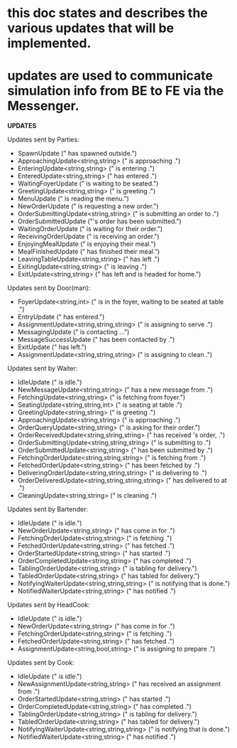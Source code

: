 # this doc states and describes the various updates that will be implemented.

# updates are used to communicate simulation info from BE to FE via the Messenger.

**UPDATES**

Updates sent by Parties:

- SpawnUpdate<string> ("<Party> has spawned outside.")
- ApproachingUpdate<string,string> ("<Party> is approaching <Approachable>.")
- EnteringUpdate<string,string> ("<Party> is entering <Approachable>.")
- EnteredUpdate<string,string> ("<Party> has entered <Approachable>.")
- WaitingFoyerUpdate<string> ("<Party> is waiting to be seated.")
- GreetingUpdate<string,string> ("<Party> is greeting <Waiter>.")
- MenuUpdate<string> ("<Party> is reading the menu.")
- NewOrderUpdate<string> ("<Party> is requesting a new order.")
- OrderSubmittingUpdate<string,string> ("<Party> is submitting an order to <Waiter>.")
- OrderSubmittedUpdate<string> ("<Party>'s order has been submitted.")
- WaitingOrderUpdate<string> ("<Party> is waiting for their order.")
- ReceivingOrderUpdate<string> ("<Party> is receiving an order.")
- EnjoyingMealUpdate<string> ("<Party> is enjoying their meal.")
- MealFinishedUpdate<string> ("<Party> has finished their meal.")
- LeavingTableUpdate<string,string> ("<Party> has left <Approachable>.")
- ExitingUpdate<string,string> ("<Party> is leaving <Approachable>.")
- ExitUpdate<string,string> ("<Party> has left <Approachable> and is headed for home.")

Updates sent by Door(man):

- FoyerUpdate<string,int> ("<Party> is in the foyer, waiting to be seated at table <ID>.")
- EntryUpdate<string> ("<Party> has entered.")
- AssignmentUpdate<string,string,string> ("<Doorman> is assigning <Waiter> to serve <Party>.")
- MessagingUpdate<string> ("<Doorman> is contacting <Waiter>...")
- MessageSuccessUpdate<string> ("<Waiter> has been contacted by <Doorman>.")
- ExitUpdate<string> ("<Party> has left.")
- AssignmentUpdate<string,string,string> ("<Doorman> is assigning <Waiter> to clean <Approachable>.")

Updates sent by Waiter:

- IdleUpdate<string> ("<Waiter> is idle.")
- NewMessageUpdate<string,string> ("<Waiter> has a new message from <Sender>.")
- FetchingUpdate<string,string> ("<Waiter> is fetching <Party> from foyer.")
- SeatingUpdate<string,string,int> ("<Waiter> is seating <Party> at table <ID>.")
- GreetingUpdate<string,string> ("<Waiter> is greeting <Party>.")
- ApproachingUpdate<string,string> ("<Waiter> is approaching <Approachable>.")
- OrderQueryUpdate<string,string> ("<Waiter> is asking <Party> for their order.")
- OrderReceivedUpdate<string,string,string> ("<Waiter> has received <Party>'s order, <Order>.")
- OrderSubmittingUpdate<string,string,string> ("<Waiter> is submitting <Order> to <Approachable>.")
- OrderSubmittedUpdate<string,string> ("<Order> has been submitted by <Waiter>.")
- FetchingOrderUpdate<string,string,string> ("<Waiter> is fetching <Order> from <Approachable>.")
- FetchedOrderUpdate<string,string> ("<Order> has been fetched by <Waiter>.")
- DeliveringOrderUpdate<string,string,string> ("<Waiter> is delivering <Order> to <Approachable>.")
- OrderDeliveredUpdate<string,string,string,string> ("<Waiter> has delivered <Order> to <Party> at <Approachable>.")
- CleaningUpdate<string,string> ("<Waiter> is cleaning <Approachable>.")

Updates sent by Bartender:

- IdleUpdate<string> ("<Bartender> is idle.")
- NewOrderUpdate<string,string> ("<Order> has come in for <Bartender>.")
- FetchingOrderUpdate<string,string> ("<Bartender> is fetching <Order>.")
- FetchedOrderUpdate<string,string> ("<Bartender> has fetched <Order>.")
- OrderStartedUpdate<string,string> ("<Bartender> has started <Order>.")
- OrderCompletedUpdate<string,string> ("<Bartender> has completed <Order>.")
- TablingOrderUpdate<string,string> ("<Bartender> is tabling <Order> for delivery.")
- TabledOrderUpdate<string,string> ("<Bartender> has tabled <Order> for delivery.")
- NotifyingWaiterUpdate<string,string,string> ("<Bartender> is notifying <Waiter> that <Order> is done.")
- NotifiedWaiterUpdate<string,string> ("<Bartender> has notified <Waiter>.")

Updates sent by HeadCook:

- IdleUpdate<string> ("<HeadCook> is idle.")
- NewOrderUpdate<string,string> ("<Order> has come in for <HeadCook>.")
- FetchingOrderUpdate<string,string> ("<HeadCook> is fetching <Order>.")
- FetchedOrderUpdate<string,string> ("<HeadCook> has fetched <Order>.")
- AssignmentUpdate<string,bool,string> ("<HeadCook> is assigning <Worker> to prepare <Order>.")

Updates sent by Cook:

- IdleUpdate<string> ("<Cook> is idle.")
- NewAssignmentUpdate<string,string> ("<Cook> has received an assignment from <HeadCook>.")
- OrderStartedUpdate<string,string> ("<Cook> has started <Order>.")
- OrderCompletedUpdate<string,string> ("<Cook> has completed <Order>.")
- TablingOrderUpdate<string,string> ("<Cook> is tabling <Order> for delivery.")
- TabledOrderUpdate<string,string> ("<Cook> has tabled <Order> for delivery.")
- NotifyingWaiterUpdate<string,string,string> ("<Cook> is notifying <Waiter> that <Order> is done.")
- NotifiedWaiterUpdate<string,string> ("<Cook> has notified <Waiter>.")
